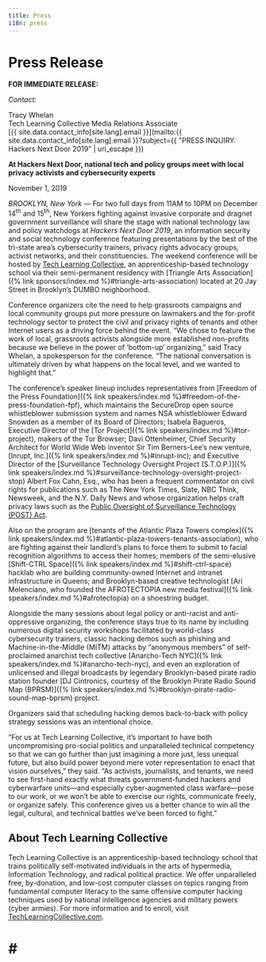 ```yaml
---
title: Press
i18n: press
---
```


# Press Release

**FOR IMMEDIATE RELEASE:**

*Contact:* 

Tracy Whelan  
Tech Learning Collective Media Relations Associate  
[{{ site.data.contact_info[site.lang].email }}](mailto:{{ site.data.contact_info[site.lang].email }}?subject={{ "PRESS INQUIRY: Hackers Next Door 2019" | uri_escape }})

**At Hackers Next Door, national tech and policy groups meet with local privacy activists and cybersecurity experts**

November 1, 2019

*BROOKLYN, New York* &mdash; For two full days from 11AM to 10PM on December 14<sup>th</sup> and 15<sup>th</sup>, New Yorkers fighting against invasive corporate and dragnet government surveillance will share the stage with national technology law and policy watchdogs at *Hackers Next Door 2019*, an information security and social technology conference featuring presentations by the best of the tri-state area&rsquo;s cybersecurity trainers, privacy rights advocacy groups, activist networks, and their constituencies. The weekend conference will be hosted by [Tech Learning Collective](https://techlearningcollective.com/), an apprenticeship-based technology school via their semi-permanent residency with [Triangle Arts Association]({% link sponsors/index.md %}#triangle-arts-association) located at 20 Jay Street in Brooklyn&rsquo;s DUMBO neighborhood.

Conference organizers cite the need to help grassroots campaigns and local community groups put more pressure on lawmakers and the for-profit technology sector to protect the civil and privacy rights of tenants and other Internet users as a driving force behind the event. &ldquo;We chose to feature the work of local, grassroots activists alongside more established non-profits because we believe in the power of &lsquo;bottom-up&rsquo; organizing,&rdquo; said Tracy Whelan, a spokesperson for the conference. &ldquo;The national conversation is ultimately driven by what happens on the local level, and we wanted to highlight that.&rdquo;

The conference&rsquo;s speaker lineup includes representatives from [Freedom of the Press Foundation]({% link speakers/index.md %}#freedom-of-the-press-foundation-fpf), which maintains the SecureDrop open source whistleblower submission system and names NSA whistleblower Edward Snowden as a member of its Board of Directors; Isabela Bagueros, Executive Director of the [Tor Project]({% link speakers/index.md %}#tor-project), makers of the Tor Browser; Davi Ottenheimer, Chief Security Architect for World Wide Web inventor Sir Tim Berners-Lee&rsquo;s new venture, [Inrupt, Inc.]({% link speakers/index.md %}#inrupt-inc); and Executive Director of the [Surveillance Technology Oversight Project (S.T.O.P.)]({% link speakers/index.md %}#surveillance-technology-oversight-project-stop) Albert Fox Cahn, Esq., who has been a frequent commentator on civil rights for publications such as The New York Times, Slate, NBC Think, Newsweek, and the N.Y. Daily News and whose organization helps craft privacy laws such as the [Public Oversight of Surveillance Technology (POST) Act](https://www.stopspying.org/post-act).

Also on the program are [tenants of the Atlantic Plaza Towers complex]({% link speakers/index.md %}#atlantic-plaza-towers-tenants-association), who are fighting against their landlord&rsquo;s plans to force them to submit to facial recognition algorithms to access their homes; members of the semi-elusive [Shift-CTRL Space]({% link speakers/index.md %}#shift-ctrl-space) hacklab who are building community-owned Internet and intranet infrastructure in Queens; and Brooklyn-based creative technologist [Ari Melenciano, who founded the AFROTECTOPIA new media festival]({% link speakers/index.md %}#afrotectopia) on a shoestring budget.

Alongside the many sessions about legal policy or anti-racist and anti-oppressive organizing, the conference stays true to its name by including numerous digital security workshops facilitated by world-class cybersecurity trainers, classic hacking demos such as phishing and Machine-in-the-Middle (MITM) attacks by &ldquo;anonymous members&rdquo; of self-proclaimed anarchist tech collective [Anarcho-Tech NYC]({% link speakers/index.md %}#anarcho-tech-nyc), and even an exploration of unlicensed and illegal broadcasts by legendary Brooklyn-based pirate radio station founder [DJ Cintronics, courtesy of the Brooklyn Pirate Radio Sound Map (BPRSM)]({% link speakers/index.md %}#brooklyn-pirate-radio-sound-map-bprsm) project.

Organizers said that scheduling hacking demos back-to-back with policy strategy sessions was an intentional choice.

&ldquo;For us at Tech Learning Collective, it&rsquo;s important to have both uncompromising pro-social politics and unparalleled technical competency so that we can go further than just imagining a more just, less unequal future, but also build power beyond mere voter representation to enact that vision ourselves,&rdquo; they said. &ldquo;As activists, journalists, and tenants, we need to see first-hand exactly what threats government-funded hackers and cyberwarfare units&mdash;and especially cyber-augmented class warfare&mdash;pose to our work, or we won&rsquo;t be able to exercise our rights, communicate freely, or organize safely. This conference gives us a better chance to win all the legal, cultural, and technical battles we&rsquo;ve been forced to fight.&rdquo;

## About Tech Learning Collective

Tech Learning Collective is an apprenticeship-based technology school that trains politically self-motivated individuals in the arts of hypermedia, Information Technology, and radical political practice. We offer unparalleled free, by-donation, and low-cost computer classes on topics ranging from fundamental computer literacy to the same offensive computer hacking techniques used by national intelligence agencies and military powers (cyber armies). For more information and to enroll, visit [TechLearningCollective.com](https://techlearningcollective.com/).

 # # #
